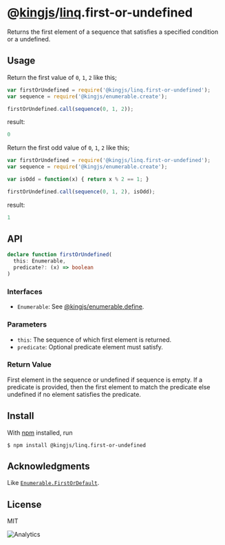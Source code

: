 # @[kingjs](https://www.npmjs.com/package/kingjs)/[linq](https://www.npmjs.com/package/@kingjs/linq).first-or-undefined
Returns the first element of a sequence that satisfies a specified condition or a undefined.
## Usage
Return the first value of `0`, `1`, `2` like this;
```js
var firstOrUndefined = require('@kingjs/linq.first-or-undefined');
var sequence = require('@kingjs/enumerable.create');

firstOrUndefined.call(sequence(0, 1, 2));
```
result:
```js
0
```
Return the first odd value of `0`, `1`, `2` like this;
```js
var firstOrUndefined = require('@kingjs/linq.first-or-undefined');
var sequence = require('@kingjs/enumerable.create');

var isOdd = function(x) { return x % 2 == 1; }

firstOrUndefined.call(sequence(0, 1, 2), isOdd);
```
result:
```js
1
```

## API
```ts
declare function firstOrUndefined(
  this: Enumerable,
  predicate?: (x) => boolean
)
```

### Interfaces
- `Enumerable`: See [@kingjs/enumerable.define](https://www.npmjs.com/package/@kingjs/enumerable.define).

### Parameters
- `this`: The sequence of which first element is returned.
- `predicate`: Optional predicate element must satisfy. 

### Return Value
First element in the sequence or undefined if sequence is empty. If a predicate is provided, then the first element to match the predicate else undefined if no element satisfies the predicate.

## Install
With [npm](https://npmjs.org/) installed, run

```
$ npm install @kingjs/linq.first-or-undefined
```

## Acknowledgments
Like [`Enumerable.FirstOrDefault`](https://msdn.microsoft.com/en-us/library/bb549039(v=vs.110).aspx).

## License

MIT

![Analytics](https://analytics.kingjs.net/linq/first-or-undefined)